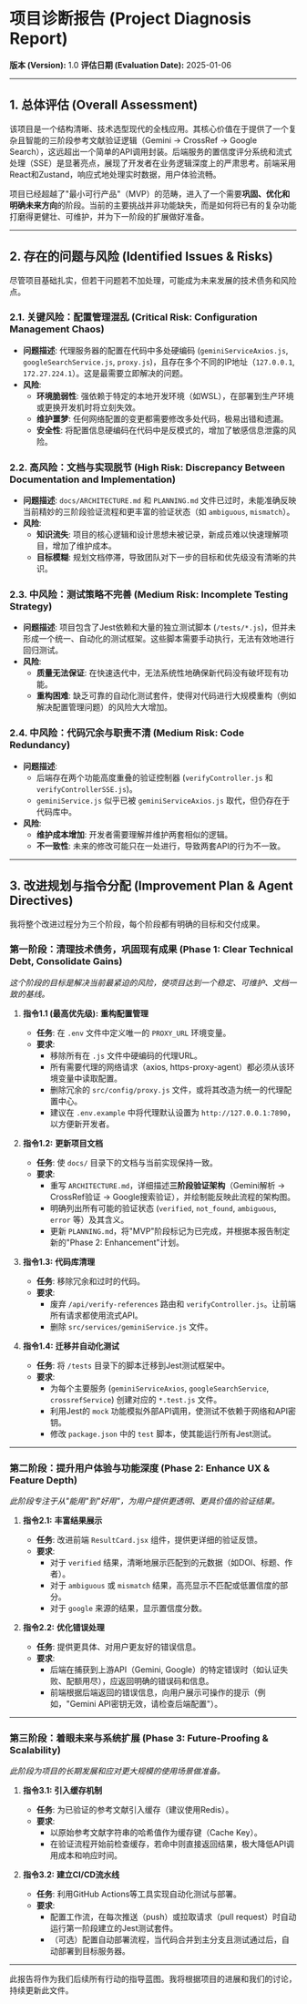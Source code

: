 # 项目诊断报告 (Project Diagnosis Report)

**版本 (Version):** 1.0
**评估日期 (Evaluation Date):** 2025-01-06

---

## 1. 总体评估 (Overall Assessment)

该项目是一个结构清晰、技术选型现代的全栈应用。其核心价值在于提供了一个复杂且智能的三阶段参考文献验证逻辑（Gemini -> CrossRef -> Google Search），这远超出一个简单的API调用封装。后端服务的置信度评分系统和流式处理（SSE）是显著亮点，展现了开发者在业务逻辑深度上的严肃思考。前端采用React和Zustand，响应式地处理实时数据，用户体验流畅。

项目已经超越了"最小可行产品"（MVP）的范畴，进入了一个需要**巩固、优化和明确未来方向**的阶段。当前的主要挑战并非功能缺失，而是如何将已有的复杂功能打磨得更健壮、可维护，并为下一阶段的扩展做好准备。

---

## 2. 存在的问题与风险 (Identified Issues & Risks)

尽管项目基础扎实，但若干问题若不加处理，可能成为未来发展的技术债务和风险点。

### 2.1. 关键风险：配置管理混乱 (Critical Risk: Configuration Management Chaos)

- **问题描述**: 代理服务器的配置在代码中多处硬编码 (`geminiServiceAxios.js`, `googleSearchService.js`, `proxy.js`)，且存在多个不同的IP地址（`127.0.0.1`, `172.27.224.1`）。这是最需要立即解决的问题。
- **风险**:
    - **环境脆弱性**: 强依赖于特定的本地开发环境（如WSL），在部署到生产环境或更换开发机时将立刻失效。
    - **维护噩梦**: 任何网络配置的变更都需要修改多处代码，极易出错和遗漏。
    - **安全性**: 将配置信息硬编码在代码中是反模式的，增加了敏感信息泄露的风险。

### 2.2. 高风险：文档与实现脱节 (High Risk: Discrepancy Between Documentation and Implementation)

- **问题描述**: `docs/ARCHITECTURE.md` 和 `PLANNING.md` 文件已过时，未能准确反映当前精妙的三阶段验证流程和更丰富的验证状态（如 `ambiguous`, `mismatch`）。
- **风险**:
    - **知识流失**: 项目的核心逻辑和设计思想未被记录，新成员难以快速理解项目，增加了维护成本。
    - **目标模糊**: 规划文档停滞，导致团队对下一步的目标和优先级没有清晰的共识。

### 2.3. 中风险：测试策略不完善 (Medium Risk: Incomplete Testing Strategy)

- **问题描述**: 项目包含了Jest依赖和大量的独立测试脚本 (`/tests/*.js`)，但并未形成一个统一、自动化的测试框架。这些脚本需要手动执行，无法有效地进行回归测试。
- **风险**:
    - **质量无法保证**: 在快速迭代中，无法系统性地确保新代码没有破坏现有功能。
    - **重构困难**: 缺乏可靠的自动化测试套件，使得对代码进行大规模重构（例如解决配置管理问题）的风险大大增加。

### 2.4. 中风险：代码冗余与职责不清 (Medium Risk: Code Redundancy)

- **问题描述**:
    - 后端存在两个功能高度重叠的验证控制器 (`verifyController.js` 和 `verifyControllerSSE.js`)。
    - `geminiService.js` 似乎已被 `geminiServiceAxios.js` 取代，但仍存在于代码库中。
- **风险**:
    - **维护成本增加**: 开发者需要理解并维护两套相似的逻辑。
    - **不一致性**: 未来的修改可能只在一处进行，导致两套API的行为不一致。

---

## 3. 改进规划与指令分配 (Improvement Plan & Agent Directives)

我将整个改进过程分为三个阶段，每个阶段都有明确的目标和交付成果。

### **第一阶段：清理技术债务，巩固现有成果 (Phase 1: Clear Technical Debt, Consolidate Gains)**

*这个阶段的目标是解决当前最紧迫的风险，使项目达到一个稳定、可维护、文档一致的基线。*

1.  **指令1.1 (最高优先级):** **重构配置管理**
    -   **任务**: 在 `.env` 文件中定义唯一的 `PROXY_URL` 环境变量。
    -   **要求**:
        -   移除所有在 `.js` 文件中硬编码的代理URL。
        -   所有需要代理的网络请求（axios, https-proxy-agent）都必须从该环境变量中读取配置。
        -   删除冗余的 `src/config/proxy.js` 文件，或将其改造为统一的代理配置中心。
        -   建议在 `.env.example` 中将代理默认设置为 `http://127.0.0.1:7890`，以方便新开发者。

2.  **指令1.2:** **更新项目文档**
    -   **任务**: 使 `docs/` 目录下的文档与当前实现保持一致。
    -   **要求**:
        -   重写 `ARCHITECTURE.md`，详细描述**三阶段验证架构**（Gemini解析 -> CrossRef验证 -> Google搜索验证），并绘制能反映此流程的架构图。
        -   明确列出所有可能的验证状态 (`verified`, `not_found`, `ambiguous`, `error` 等）及其含义。
        -   更新 `PLANNING.md`，将"MVP"阶段标记为已完成，并根据本报告制定新的"Phase 2: Enhancement"计划。

3.  **指令1.3:** **代码库清理**
    -   **任务**: 移除冗余和过时的代码。
    -   **要求**:
        -   废弃 `/api/verify-references` 路由和 `verifyController.js`。让前端所有请求都使用流式API。
        -   删除 `src/services/geminiService.js` 文件。

4.  **指令1.4:** **迁移并自动化测试**
    -   **任务**: 将 `/tests` 目录下的脚本迁移到Jest测试框架中。
    -   **要求**:
        -   为每个主要服务 (`geminiServiceAxios`, `googleSearchService`, `crossrefService`) 创建对应的 `*.test.js` 文件。
        -   利用Jest的 `mock` 功能模拟外部API调用，使测试不依赖于网络和API密钥。
        -   修改 `package.json` 中的 `test` 脚本，使其能运行所有Jest测试。

---

### **第二阶段：提升用户体验与功能深度 (Phase 2: Enhance UX & Feature Depth)**

*此阶段专注于从"能用"到"好用"，为用户提供更透明、更具价值的验证结果。*

1.  **指令2.1:** **丰富结果展示**
    -   **任务**: 改进前端 `ResultCard.jsx` 组件，提供更详细的验证反馈。
    -   **要求**:
        -   对于 `verified` 结果，清晰地展示匹配到的元数据（如DOI、标题、作者）。
        -   对于 `ambiguous` 或 `mismatch` 结果，高亮显示不匹配或低置信度的部分。
        -   对于 `google` 来源的结果，显示置信度分数。

2.  **指令2.2:** **优化错误处理**
    -   **任务**: 提供更具体、对用户更友好的错误信息。
    -   **要求**:
        -   后端在捕获到上游API（Gemini, Google）的特定错误时（如认证失败、配额用尽），应返回明确的错误码和信息。
        -   前端根据后端返回的错误信息，向用户展示可操作的提示（例如，"Gemini API密钥无效，请检查后端配置"）。

---

### **第三阶段：着眼未来与系统扩展 (Phase 3: Future-Proofing & Scalability)**

*此阶段为项目的长期发展和应对更大规模的使用场景做准备。*

1.  **指令3.1:** **引入缓存机制**
    -   **任务**: 为已验证的参考文献引入缓存（建议使用Redis）。
    -   **要求**:
        -   以原始参考文献字符串的哈希值作为缓存键（Cache Key）。
        -   在验证流程开始前检查缓存，若命中则直接返回结果，极大降低API调用成本和响应时间。

2.  **指令3.2:** **建立CI/CD流水线**
    -   **任务**: 利用GitHub Actions等工具实现自动化测试与部署。
    -   **要求**:
        -   配置工作流，在每次推送（push）或拉取请求（pull request）时自动运行第一阶段建立的Jest测试套件。
        -   （可选）配置自动部署流程，当代码合并到主分支且测试通过后，自动部署到目标服务器。

---
此报告将作为我们后续所有行动的指导蓝图。我将根据项目的进展和我们的讨论，持续更新此文件。 